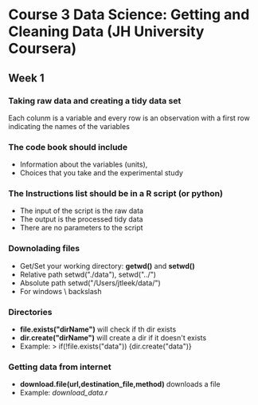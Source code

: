 # Course 3 Data Science: Getting and Cleaning Data (JH University Coursera)

## Week 1

### Taking raw data and creating a tidy data set 
Each colunm is a variable and every row is an observation with a first row 
indicating the names of the variables

### The code book should include 
  * Information about the variables (units), 
  * Choices that you take and the experimental study

### The Instructions list should be in a R script (or python)
  * The input of the script is the raw data 
  * The output is the processed tidy data
  * There are no parameters to the script
  
### Downolading files
  * Get/Set your working directory: **getwd()** and **setwd()**
  * Relative path setwd("./data"), setwd("../")
  * Absolute path setwd("/Users/jtleek/data/")
  * For windows \\ backslash

### Directories
  * **file.exists("dirName")** will check if th dir exists
  * **dir.create("dirName")** will create a dir if it doesn't exists
  * Example: > if(!file.exists("data")) {dir.create("data")}

### Getting data from internet
  * **download.file(url,destination_file,method)** downloads a file
  * Example: *download_data.r*
  
  
  




